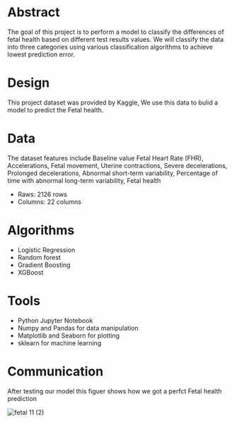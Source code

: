 # Abstract

The goal of this project is to perform a  model to classify the differences of fetal health based on different test results values. We will classify the data into
three categories using various classification algorithms to achieve lowest prediction error.

# Design

This project dataset was provided by Kaggle, We use this data to bulid a model to predict the Fetal health.

# Data

The dataset features include Baseline value Fetal Heart Rate (FHR), Accelerations, Fetal movement, Uterine contractions, Severe decelerations, Prolonged decelerations,
Abnormal short-term variability, Percentage of time with abnormal long-term variability, Fetal health

- Raws: 2126 rows 
- Columns: 22 columns

# Algorithms

- Logistic Regression
- Random forest
- Gradient Boosting
- XGBoost

# Tools
 
- Python Jupyter Notebook
- Numpy and Pandas for data manipulation
- Matplotlib and Seaborn for plotting
- sklearn for machine learning

# Communication

After testing our model this figuer shows how we got a perfct Fetal health prediction

![fetal 11 (2)](https://user-images.githubusercontent.com/93079353/146666345-ed301e80-2ca9-469f-b008-7072083386c1.png)
